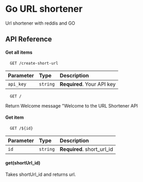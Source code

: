 
# Go URL shortener

Url shortener with reddis and GO


## API Reference

#### Get all items

```http
  GET /create-short-url
```

| Parameter | Type     | Description                |
| :-------- | :------- | :------------------------- |
| `api_key` | `string` | **Required**. Your API key |

```http
  GET /
```
Return Welcome message "Welcome to the URL Shortener API

#### Get item

```http
  GET /${id}
```

| Parameter | Type     | Description                       |
| :-------- | :------- | :-------------------------------- |
| `id`      | `string` | **Required**. short_url_id

#### get(shortUrl_id)

Takes shortUrl_id and returns url.

  